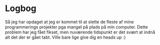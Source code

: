 # Logbog
Så jeg har opdaget at jeg er kommet til at slette de fleste af mine programmerings projekter pga mangel på plads på min computer. 
Dette problem har jeg fået fikset, men nuværende tidspunkt er det svært at indnå alt det der er gået tabt. Ville bare lige give dig en heads up :)
